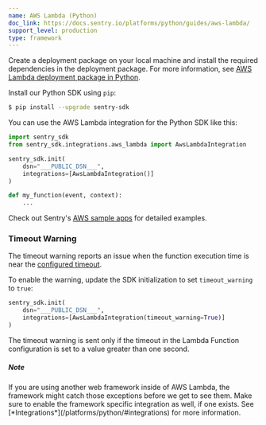 ```yaml
---
name: AWS Lambda (Python)
doc_link: https://docs.sentry.io/platforms/python/guides/aws-lambda/
support_level: production
type: framework
---
```


Create a deployment package on your local machine and install the required dependencies in the deployment package.
For more information, see [AWS Lambda deployment package in Python](https://docs.aws.amazon.com/lambda/latest/dg/python-package.html).

Install our Python SDK using `pip`:

```bash
$ pip install --upgrade sentry-sdk
```

You can use the AWS Lambda integration for the Python SDK like this:

```python
import sentry_sdk
from sentry_sdk.integrations.aws_lambda import AwsLambdaIntegration

sentry_sdk.init(
    dsn="___PUBLIC_DSN___",
    integrations=[AwsLambdaIntegration()]
)

def my_function(event, context):
    ...
```

Check out Sentry's [AWS sample apps](https://github.com/getsentry/examples/tree/master/aws-lambda/python) for detailed examples.

### Timeout Warning

The timeout warning reports an issue when the function execution time is near
the [configured timeout](https://docs.aws.amazon.com/lambda/latest/dg/configuration-console.html).

To enable the warning, update the SDK initialization to set `timeout_warning` to
`true`:

```python
sentry_sdk.init(
    dsn="___PUBLIC_DSN___",
    integrations=[AwsLambdaIntegration(timeout_warning=True)]
)
```

The timeout warning is sent only if the timeout in the Lambda Function configuration is set to a value greater than one second.

<div class="alert alert-info" role="alert"><h5 class="no_toc">Note</h5><div class="alert-body content-flush-bottom">If you are using another web framework inside of AWS Lambda, the framework might catch those exceptions before we get to see them. Make sure to enable the framework specific integration as well, if one exists. See [*Integrations*](/platforms/python/#integrations) for more information.</div>
</div>
